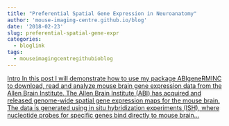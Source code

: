 ```yaml
---
title: "Preferential Spatial Gene Expression in Neuroanatomy"
author: 'mouse-imaging-centre.github.io/blog'
date: '2018-02-23'
slug: preferential-spatial-gene-expr
categories:
  - bloglink
tags:
  - mouseimagingcentregithubioblog
---
```


[Intro In this post I will demonstrate how to use my package ABIgeneRMINC to download, read and analyze mouse brain gene expression data from the Allen Brain Institute. The Allen Brain Institute (ABI) has acquired and released genome-wide spatial gene expression maps for the mouse brain. The data is generated using in situ hybridization experiments (ISH), where nucleotide probes for specific genes bind directly to mouse brain...<click to read more>](https://mouse-imaging-centre.github.io/blog/blog/post/2018-02-23_gene-expression/)

